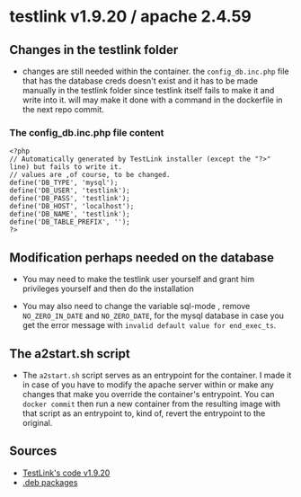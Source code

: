 # testlink v1.9.20 / apache 2.4.59

## Changes in the testlink folder
- changes are still needed within the container. the `config_db.inc.php` file that has the database creds doesn't exist and it has to be made manually in the testlink folder since testlink itself fails to make it and write into it. will may make it done with a command in the dockerfile in the next repo commit.
### The config_db.inc.php file content
```
<?php
// Automatically generated by TestLink installer (except the "?>" line) but fails to write it.
// values are ,of course, to be changed.
define('DB_TYPE', 'mysql');
define('DB_USER', 'testlink');
define('DB_PASS', 'testlink');
define('DB_HOST', 'localhost');
define('DB_NAME', 'testlink');
define('DB_TABLE_PREFIX', '');
?>
```

## Modification perhaps needed on the database
- You may need to make the testlink user yourself and grant him privileges yourself and then do the installation

- You may also need to change the variable sql-mode , remove `NO_ZERO_IN_DATE` and `NO_ZERO_DATE`, for the mysql database in case you get the error message with `invalid default value for end_exec_ts`.
## The a2start.sh script
- The `a2start.sh` script serves as an entrypoint for the container. I made it in case of you have to modify the apache server within or make any changes that make you override the container's entrypoint. You can `docker commit` then run a new container from the resulting image with that script as an entrypoint to, kind of, revert the entrypoint to the original.
## Sources
- [TestLink's code v1.9.20](https://github.com/TestLinkOpenSourceTRMS/testlink-code/tree/1.9.20)
- [.deb packages](https://www.debian.org/distrib/packages#search_packages)
